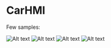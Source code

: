 # CarHMI

Few samples:

![Alt text](http://kp27112.zut.edu.pl/images/example/ss1.png "Client window")
![Alt text](http://kp27112.zut.edu.pl/images/example/ss2.png "Client window")
![Alt text](http://kp27112.zut.edu.pl/images/example/ss3.png "Client window")
![Alt text](http://kp27112.zut.edu.pl/images/example/ss4.png "Client window")
